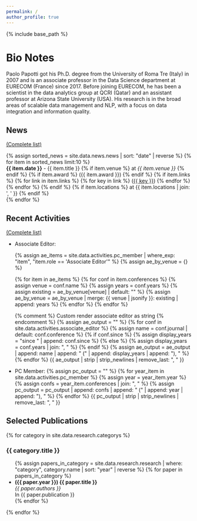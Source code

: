 ```yaml
---
permalink: /
author_profile: true
---
```

{% include base_path %}

<h1>Bio Notes</h1>
Paolo Papotti got his Ph.D. degree from the University of Roma Tre (Italy) in 2007 and is an associate professor in the Data Science department at EURECOM (France) since 2017. Before joining EURECOM, he has been a scientist in the data analytics group at QCRI (Qatar) and an assistant professor at Arizona State University (USA). His research is in the broad areas of scalable data management and NLP, with a focus on data integration and information quality.

## News
<a href="{{ site.url }}/{{ site.baseurl }}/news/">(Complete list)</a>
<ul style="list-style-type: none; padding-left: 0;">
  {% assign sorted_news = site.data.news.news | sort: "date" | reverse %}
  {% for item in sorted_news limit:10 %}
    <li>
      <strong>{{ item.date }}</strong> -
      {{ item.title }}
      {% if item.venue %}
        at <em>{{ item.venue }}</em>
      {% endif %}
      {% if item.award %}
        ({{ item.award }})
      {% endif %}
      {% if item.links %}
        {% for link in item.links %}
          {% for key in link %}
            (<a href="{{ link[key] }}" target="_blank">{{ key }}</a>)
          {% endfor %}
        {% endfor %}
      {% endif %}
      {% if item.locations %}
        at {{ item.locations | join: ', ' }}
      {% endif %}
    </li>
  {% endfor %}
</ul>

## Recent Activities 
<a href="{{ site.url }}/{{ site.baseurl }}/activities/">(Complete list)</a>
<ul>
<li>Associate Editor:

  {% assign ae_items = site.data.activities.pc_member | where_exp: "item", "item.role == 'Associate Editor'" %}
  {% assign ae_by_venue = {} %}

  {% for item in ae_items %}
    {% for conf in item.conferences %}
      {% assign venue = conf.name %}
      {% assign years = conf.years %}
      {% assign existing = ae_by_venue[venue] | default: "" %}
      {% assign ae_by_venue = ae_by_venue | merge: {{ venue | jsonify }}: existing | append: years %}
    {% endfor %}
  {% endfor %}

  {% comment %} Custom render associate editor as string {% endcomment %}
  {% assign ae_output = "" %}
  {% for conf in site.data.activities.associate_editor %}
    {% assign name = conf.journal | default: conf.conference %}
    {% if conf.since %}
      {% assign display_years = "since " | append: conf.since %}
    {% else %}
      {% assign display_years = conf.years | join: ", " %}
    {% endif %}
    {% assign ae_output = ae_output | append: name | append: " (" | append: display_years | append: "), " %}
  {% endfor %}
  {{ ae_output | strip | strip_newlines | remove_last: ", " }}
</li>

<li>PC Member:
  {% assign pc_output = "" %}
  {% for year_item in site.data.activities.pc_member %}
    {% assign year = year_item.year %}
    {% assign confs = year_item.conferences | join: ", " %}
    {% assign pc_output = pc_output | append: confs | append: " (" | append: year | append: "), " %}
  {% endfor %}
  {{ pc_output | strip | strip_newlines | remove_last: ", " }}
</li>
</ul>

## Selected Publications
{% for category in site.data.research.categorys %}
  <h3>{{ category.title }}</h3>
  <ul>
    {% assign papers_in_category = site.data.research.research | where: "category", category.name | sort: "year" | reverse %}
    {% for paper in papers_in_category %}
      <li>
        <strong>({{ paper.year }}) {{ paper.title }}</strong><br>
        <em>{{ paper.authors }}</em><br>
        <span>In {{ paper.publication }}</span>
      </li>
    {% endfor %}
  </ul>
{% endfor %}
